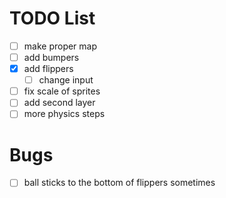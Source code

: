 # TODO List

- [ ] make proper map
- [ ] add bumpers
- [x] add flippers
  - [ ] change input
- [ ] fix scale of sprites
- [ ] add second layer
- [ ] more physics steps

# Bugs

- [ ] ball sticks to the bottom of flippers sometimes
